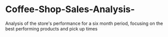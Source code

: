 # Coffee-Shop-Sales-Analysis-
Analysis of the store's performance for a six month period, focusing on the best performing products and pick up times

